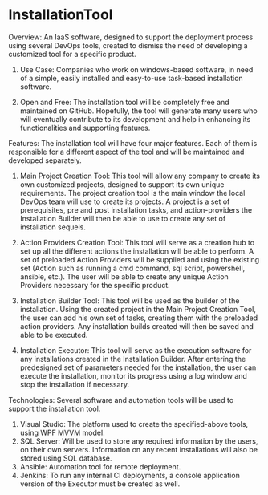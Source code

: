 # InstallationTool
Overview: An IaaS software, designed to support the deployment process using several DevOps tools, created to dismiss the need of developing a customized tool for a specific product. 

1.	Use Case: Companies who work on windows-based software, in need of a simple, easily installed and easy-to-use task-based installation software.

2.	Open and Free: The installation tool will be completely free and maintained on GitHub. Hopefully, the tool will generate many users who will eventually contribute to its development and help in enhancing its functionalities and supporting features.

Features: The installation tool will have four major features. Each of them is responsible for a different aspect of the tool and will be maintained and developed separately. 

1.	Main Project Creation Tool: This tool will allow any company to create its own customized projects, designed to support its own unique requirements. The project creation tool is the main window the local DevOps team will use to create its projects. A project is a set of prerequisites, pre and post installation tasks, and action-providers the Installation Builder will then be able to use to create any set of installation sequels. 

2.	Action Providers Creation Tool: This tool will serve as a creation hub to set up all the different actions the installation will be able to perform. A set of preloaded Action Providers will be supplied and using the existing set (Action such as running a cmd command, sql script, powershell, ansible, etc.). The user will be able to create any unique Action Providers necessary for the specific product. 

3.	Installation Builder Tool: This tool will be used as the builder of the installation. Using the created project in the Main Project Creation Tool, the user can add his own set of tasks, creating them with the preloaded action providers. Any installation builds created will then be saved and able to be executed. 

4.	Installation Executor: This tool will serve as the execution software for any installations created in the Installation Builder. After entering the predesigned set of parameters needed for the installation, the user can execute the installation, monitor its progress using a log window and stop the installation if necessary. 

Technologies: Several software and automation tools will be used to support the installation tool.
1.	Visual Studio: The platform used to create the specified-above tools, using WPF MVVM model.
2.	SQL Server: Will be used to store any required information by the users, on their own servers. Information on any recent installations will also be stored using SQL database.
3.	Ansible: Automation tool for remote deployment.
4.	Jenkins: To run any internal CI deployments, a console application version of the Executor must be created as well.

